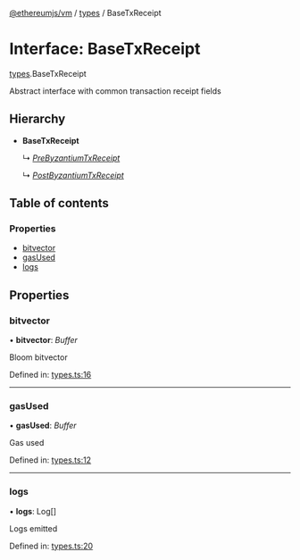 [@ethereumjs/vm](../README.md) / [types](../modules/types.md) / BaseTxReceipt

# Interface: BaseTxReceipt

[types](../modules/types.md).BaseTxReceipt

Abstract interface with common transaction receipt fields

## Hierarchy

- **BaseTxReceipt**

  ↳ [*PreByzantiumTxReceipt*](types.prebyzantiumtxreceipt.md)

  ↳ [*PostByzantiumTxReceipt*](types.postbyzantiumtxreceipt.md)

## Table of contents

### Properties

- [bitvector](types.basetxreceipt.md#bitvector)
- [gasUsed](types.basetxreceipt.md#gasused)
- [logs](types.basetxreceipt.md#logs)

## Properties

### bitvector

• **bitvector**: *Buffer*

Bloom bitvector

Defined in: [types.ts:16](https://github.com/ethereumjs/ethereumjs-monorepo/blob/master/packages/vm/lib/types.ts#L16)

___

### gasUsed

• **gasUsed**: *Buffer*

Gas used

Defined in: [types.ts:12](https://github.com/ethereumjs/ethereumjs-monorepo/blob/master/packages/vm/lib/types.ts#L12)

___

### logs

• **logs**: Log[]

Logs emitted

Defined in: [types.ts:20](https://github.com/ethereumjs/ethereumjs-monorepo/blob/master/packages/vm/lib/types.ts#L20)

